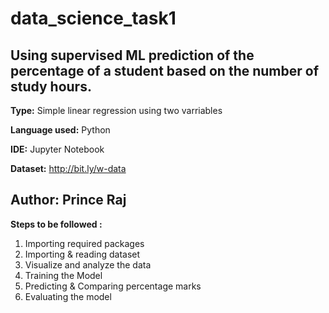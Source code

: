 # data_science_task1

## Using supervised ML prediction of the percentage of a student based on the number of study hours.

**Type:** Simple linear regression using two varriables

**Language used:** Python

**IDE:** Jupyter Notebook

**Dataset:** [ http://bit.ly/w-data ](https://raw.githubusercontent.com/AdiPersonalWorks/Random/master/student_scores%20-%20student_scores.csv)

## Author: Prince Raj

**Steps to be followed :**

1. Importing required packages
2. Importing & reading dataset
3. Visualize and analyze the data
4. Training the Model
5. Predicting & Comparing percentage marks
6. Evaluating the model


